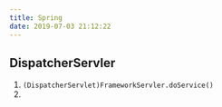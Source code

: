 ```yaml
---
title: Spring
date: 2019-07-03 21:12:22
---
```


## DispatcherServler



1. `(DispatcherServlet)FrameworkServler.doService()`
2. 
